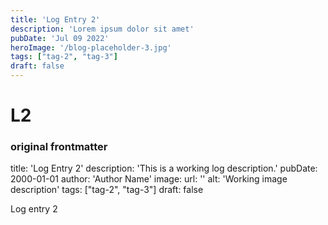 ```yaml
---
title: 'Log Entry 2'
description: 'Lorem ipsum dolor sit amet'
pubDate: 'Jul 09 2022'
heroImage: '/blog-placeholder-3.jpg'
tags: ["tag-2", "tag-3"]
draft: false
---
```


# L2

### original frontmatter

title: 'Log Entry 2'
description: 'This is a working log description.'
pubDate: 2000-01-01
author: 'Author Name'
image:
    url: ''
    alt: 'Working image description'
tags: ["tag-2", "tag-3"]
draft: false


Log entry 2